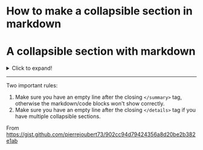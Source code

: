 # How to make a collapsible section in markdown

# A collapsible section with markdown

<details>
  <summary>Click to expand!</summary>
  
  ## Heading
  1. A numbered
  2. list
     * With some
     * Sub bullets
</details>

---

Two important rules:

1. Make sure you have an empty line after the closing `</summary>` tag, otherwise the markdown/code blocks won't show correctly.
2. Make sure you have an empty line after the closing `</details>` tag if you have multiple collapsible sections.

From https://gist.github.com/pierrejoubert73/902cc94d79424356a8d20be2b382e1ab
